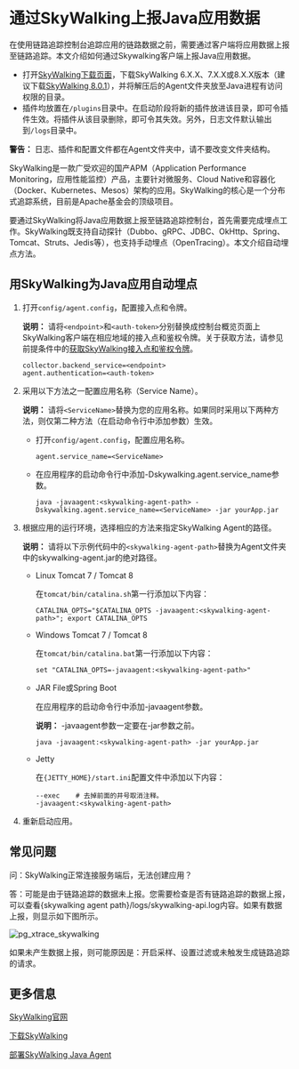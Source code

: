 # 通过SkyWalking上报Java应用数据

在使用链路追踪控制台追踪应用的链路数据之前，需要通过客户端将应用数据上报至链路追踪。本文介绍如何通过Skywalking客户端上报Java应用数据。

-   打开[SkyWalking下载页面](http://skywalking.apache.org/downloads/)，下载SkyWalking 6.X.X、7.X.X或8.X.X版本（建议下载[SkyWalking 8.0.1](https://www.apache.org/dyn/closer.cgi/skywalking/8.0.1/apache-skywalking-apm-8.0.1.tar.gz)），并将解压后的Agent文件夹放至Java进程有访问权限的目录。
-   插件均放置在`/plugins`目录中。在启动阶段将新的插件放进该目录，即可令插件生效。将插件从该目录删除，即可令其失效。另外，日志文件默认输出到`/logs`目录中。

**警告：** 日志、插件和配置文件都在Agent文件夹中，请不要改变文件夹结构。



SkyWalking是一款广受欢迎的国产APM（Application Performance Monitoring，应用性能监控）产品，主要针对微服务、Cloud Native和容器化（Docker、Kubernetes、Mesos）架构的应用。SkyWalking的核心是一个分布式追踪系统，目前是Apache基金会的顶级项目。

要通过SkyWalking将Java应用数据上报至链路追踪控制台，首先需要完成埋点工作。SkyWalking既支持自动探针（Dubbo、gRPC、JDBC、OkHttp、Spring、Tomcat、Struts、Jedis等），也支持手动埋点（OpenTracing）。本文介绍自动埋点方法。



## 用SkyWalking为Java应用自动埋点

1.  打开`config/agent.config`，配置接入点和令牌。

    **说明：** 请将`<endpoint>`和`<auth-token>`分别替换成控制台概览页面上SkyWalking客户端在相应地域的接入点和鉴权令牌。关于获取方法，请参见前提条件中的[获取SkyWalking接入点和鉴权令牌](#tab3)。

    ```
    collector.backend_service=<endpoint>
    agent.authentication=<auth-token>
    ```

2.  采用以下方法之一配置应用名称（Service Name）。

    **说明：** 请将`<ServiceName>`替换为您的应用名称。如果同时采用以下两种方法，则仅第二种方法（在启动命令行中添加参数）生效。

    -   打开`config/agent.config`，配置应用名称。

        ```
        agent.service_name=<ServiceName>
        ```

    -   在应用程序的启动命令行中添加-Dskywalking.agent.service\_name参数。

        ```
        java -javaagent:<skywalking-agent-path> -Dskywalking.agent.service_name=<ServiceName> -jar yourApp.jar
        ```

3.  根据应用的运行环境，选择相应的方法来指定SkyWalking Agent的路径。

    **说明：** 请将以下示例代码中的`<skywalking-agent-path>`替换为Agent文件夹中的skywalking-agent.jar的绝对路径。

    -   Linux Tomcat 7 / Tomcat 8

        在`tomcat/bin/catalina.sh`第一行添加以下内容：

        ```
        CATALINA_OPTS="$CATALINA_OPTS -javaagent:<skywalking-agent-path>"; export CATALINA_OPTS
        ```

    -   Windows Tomcat 7 / Tomcat 8

        在`tomcat/bin/catalina.bat`第一行添加以下内容：

        ```
        set "CATALINA_OPTS=-javaagent:<skywalking-agent-path>"
        ```

    -   JAR File或Spring Boot

        在应用程序的启动命令行中添加-javaagent参数。

        **说明：** -javaagent参数一定要在-jar参数之前。

        ```
        java -javaagent:<skywalking-agent-path> -jar yourApp.jar
        ```

    -   Jetty

        在`{JETTY_HOME}/start.ini`配置文件中添加以下内容：

        ```
        --exec    # 去掉前面的井号取消注释。
        -javaagent:<skywalking-agent-path>
        ```

4.  重新启动应用。


## 常见问题

问：SkyWalking正常连接服务端后，无法创建应用？

答：可能是由于链路追踪的数据未上报。您需要检查是否有链路追踪的数据上报，可以查看\{skywalking agent path\}/logs/skywalking-api.log内容。如果有数据上报，则显示如下图所示。

![pg_xtrace_skywalking](https://static-aliyun-doc.oss-accelerate.aliyuncs.com/assets/img/zh-CN/1804948951/p89094.png)

如果未产生数据上报，则可能原因是：开启采样、设置过滤或未触发生成链路追踪的请求。

## 更多信息

[SkyWalking官网](http://skywalking.apache.org/)

[下载SkyWalking](http://skywalking.apache.org/downloads/)

[部署SkyWalking Java Agent](https://github.com/apache/incubator-skywalking/blob/v5.0.0-GA/docs/cn/Deploy-skywalking-agent-CN.md)

